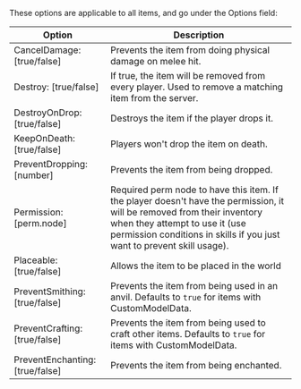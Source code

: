 These options are applicable to all items, and go under the Options field:

| Option                       | Description                                                             |
|------------------------------|-------------------------------------------------------------------------|
| CancelDamage: [true/false]   | Prevents the item from doing physical damage on melee hit.              |
| Destroy: [true/false]        | If true, the item will be removed from every player. Used to remove a matching item from the server.                                                                           |
| DestroyOnDrop: [true/false]  | Destroys the item if the player drops it.                               |
| KeepOnDeath: [true/false]    | Players won't drop the item on death.                                   |
| PreventDropping: [number]    | Prevents the item from being dropped.                                   |
| Permission: [perm.node]      | Required perm node to have this item. If the player doesn't have the permission, it will be removed from their inventory when they attempt to use it (use permission conditions in skills if you just want to prevent skill usage).                                                      |
| Placeable: [true/false]      | Allows the item to be placed in the world                               |
| PreventSmithing: [true/false]| Prevents the item from being used in an anvil. Defaults to `true` for items with CustomModelData.                                                                              |
| PreventCrafting: [true/false]| Prevents the item from being used to craft other items. Defaults to `true` for items with CustomModelData.                                                                   |
| PreventEnchanting: [true/false]| Prevents the item from being enchanted.                               |